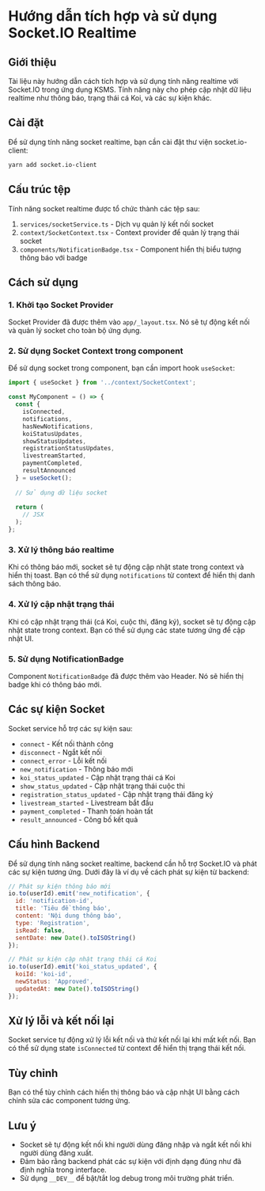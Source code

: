 # Hướng dẫn tích hợp và sử dụng Socket.IO Realtime

## Giới thiệu

Tài liệu này hướng dẫn cách tích hợp và sử dụng tính năng realtime với Socket.IO trong ứng dụng KSMS. Tính năng này cho phép cập nhật dữ liệu realtime như thông báo, trạng thái cá Koi, và các sự kiện khác.

## Cài đặt

Để sử dụng tính năng socket realtime, bạn cần cài đặt thư viện socket.io-client:

```bash
yarn add socket.io-client
```

## Cấu trúc tệp

Tính năng socket realtime được tổ chức thành các tệp sau:

1. `services/socketService.ts` - Dịch vụ quản lý kết nối socket
2. `context/SocketContext.tsx` - Context provider để quản lý trạng thái socket
3. `components/NotificationBadge.tsx` - Component hiển thị biểu tượng thông báo với badge

## Cách sử dụng

### 1. Khởi tạo Socket Provider

Socket Provider đã được thêm vào `app/_layout.tsx`. Nó sẽ tự động kết nối và quản lý socket cho toàn bộ ứng dụng.

### 2. Sử dụng Socket Context trong component

Để sử dụng socket trong component, bạn cần import hook `useSocket`:

```typescript
import { useSocket } from '../context/SocketContext';

const MyComponent = () => {
  const { 
    isConnected, 
    notifications, 
    hasNewNotifications,
    koiStatusUpdates,
    showStatusUpdates,
    registrationStatusUpdates,
    livestreamStarted,
    paymentCompleted,
    resultAnnounced
  } = useSocket();
  
  // Sử dụng dữ liệu socket
  
  return (
    // JSX
  );
};
```

### 3. Xử lý thông báo realtime

Khi có thông báo mới, socket sẽ tự động cập nhật state trong context và hiển thị toast. Bạn có thể sử dụng `notifications` từ context để hiển thị danh sách thông báo.

### 4. Xử lý cập nhật trạng thái

Khi có cập nhật trạng thái (cá Koi, cuộc thi, đăng ký), socket sẽ tự động cập nhật state trong context. Bạn có thể sử dụng các state tương ứng để cập nhật UI.

### 5. Sử dụng NotificationBadge

Component `NotificationBadge` đã được thêm vào Header. Nó sẽ hiển thị badge khi có thông báo mới.

## Các sự kiện Socket

Socket service hỗ trợ các sự kiện sau:

- `connect` - Kết nối thành công
- `disconnect` - Ngắt kết nối
- `connect_error` - Lỗi kết nối
- `new_notification` - Thông báo mới
- `koi_status_updated` - Cập nhật trạng thái cá Koi
- `show_status_updated` - Cập nhật trạng thái cuộc thi
- `registration_status_updated` - Cập nhật trạng thái đăng ký
- `livestream_started` - Livestream bắt đầu
- `payment_completed` - Thanh toán hoàn tất
- `result_announced` - Công bố kết quả

## Cấu hình Backend

Để sử dụng tính năng socket realtime, backend cần hỗ trợ Socket.IO và phát các sự kiện tương ứng. Dưới đây là ví dụ về cách phát sự kiện từ backend:

```javascript
// Phát sự kiện thông báo mới
io.to(userId).emit('new_notification', {
  id: 'notification-id',
  title: 'Tiêu đề thông báo',
  content: 'Nội dung thông báo',
  type: 'Registration',
  isRead: false,
  sentDate: new Date().toISOString()
});

// Phát sự kiện cập nhật trạng thái cá Koi
io.to(userId).emit('koi_status_updated', {
  koiId: 'koi-id',
  newStatus: 'Approved',
  updatedAt: new Date().toISOString()
});
```

## Xử lý lỗi và kết nối lại

Socket service tự động xử lý lỗi kết nối và thử kết nối lại khi mất kết nối. Bạn có thể sử dụng state `isConnected` từ context để hiển thị trạng thái kết nối.

## Tùy chỉnh

Bạn có thể tùy chỉnh cách hiển thị thông báo và cập nhật UI bằng cách chỉnh sửa các component tương ứng.

## Lưu ý

- Socket sẽ tự động kết nối khi người dùng đăng nhập và ngắt kết nối khi người dùng đăng xuất.
- Đảm bảo rằng backend phát các sự kiện với định dạng đúng như đã định nghĩa trong interface.
- Sử dụng `__DEV__` để bật/tắt log debug trong môi trường phát triển.
